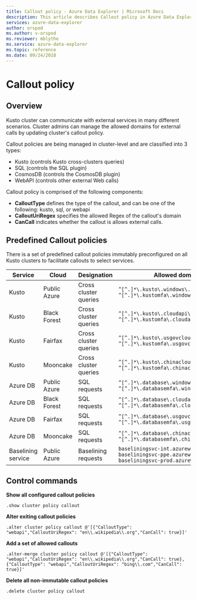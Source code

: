 ```yaml
---
title: Callout policy - Azure Data Explorer | Microsoft Docs
description: This article describes Callout policy in Azure Data Explorer.
services: azure-data-explorer
author: orspod
ms.author: v-orspod
ms.reviewer: mblythe
ms.service: azure-data-explorer
ms.topic: reference
ms.date: 09/24/2018
---
```

# Callout policy

## Overview

Kusto cluster can communicate with external services in many different scenarios.
Cluster admins can manage the allowed domains for external calls by updating cluster's callout policy.

Callout policies are being managed in cluster-level and are classified into 3 types:
* Kusto (controls Kusto cross-clusters queries)
* SQL (controls the SQL plugin)
* CosmosDB (controls the CosmosDB plugin)
* WebAPI (controls other external Web calls)

Callout policy is comprised of the following components:
* **CalloutType** defines the type of the callout, and can be one of the following: kusto, sql, or webapi
* **CalloutUriRegex** specifies the allowed Regex of the callout's domain
* **CanCall** indicates whether the callout is allows external calls.

## Predefined Callout policies
There is a set of predefined callout policies immutably preconfigured on all Kusto clusters to facilitate callouts to select services.

|Service      |Cloud        |Designation  |Allowed domains |
|-------------|-------------|-------------|-------------|
|Kusto |Public Azure |Cross cluster queries |`^[^.]*\.kusto\.windows\.net$` <br> `^[^.]*\.kustomfa\.windows\.net$` |
|Kusto |Black Forest |Cross cluster queries |`^[^.]*\.kusto\.cloudapi\.de$` <br> `^[^.]*\.kustomfa\.cloudapi\.de$` |
|Kusto |Fairfax |Cross cluster queries |`^[^.]*\.kusto\.usgovcloudapi\.net$` <br> `^[^.]*\.kustomfa\.usgovcloudapi\.net$` |
|Kusto |Mooncake |Cross cluster queries |`^[^.]*\.kusto\.chinacloudapi\.cn$` <br> `^[^.]*\.kustomfa\.chinacloudapi\.cn$` |
|Azure DB |Public Azure |SQL requests |`^[^.]*\.database\.windows\.net$` <br> `^[^.]*\.databasemfa\.windows\.net$` |
|Azure DB |Black Forest |SQL requests |`^[^.]*\.database\.cloudapi\.de$` <br> `^[^.]*\.databasemfa\.cloudapi\.de$` |
|Azure DB |Fairfax |SQL requests |`^[^.]*\.database\.usgovcloudapi\.net$` <br> `^[^.]*\.databasemfa\.usgovcloudapi\.net$` |
|Azure DB |Mooncake |SQL requests |`^[^.]*\.database\.chinacloudapi\.cn$` <br> `^[^.]*\.databasemfa\.chinacloudapi\.cn$` |
|Baselining service |Public Azure |Baselining requests |`baseliningsvc-int.azurewebsites.net` <br> `baseliningsvc-ppe.azurewebsites.net` <br> `baseliningsvc-prod.azurewebsites.net` |


## Control commands

**Show all configured callout policies**
```kusto
.show cluster policy callout
```

**Alter exiting callout policies**
```kusto
.alter cluster policy callout @'[{"CalloutType": "webapi","CalloutUriRegex": "en\\.wikipedia\\.org","CanCall": true}]'
```

**Add a set of allowed callouts**
```kusto
.alter-merge cluster policy callout @'[{"CalloutType": "webapi","CalloutUriRegex": "en\\.wikipedia\\.org","CanCall": true}, {"CalloutType": "webapi","CalloutUriRegex": "bing\\.com","CanCall": true}]'
```

**Delete all non-immutable callout policies**
```kusto
.delete cluster policy callout
```